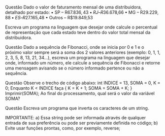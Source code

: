 
Questão
Dado o valor de faturamento mensal de uma distribuidora, detalhado por estado:
        • SP – R$67.836,43
       • RJ – R$36.678,66
        • MG – R$29.229,88
       • ES – R$27.165,48
       • Outros – R$19.849,53

Escreva um programa na linguagem que desejar onde calcule o percentual de representação que cada estado teve dentro do valor total mensal
da distribuidora.

Questão 
Dado a sequência de Fibonacci, onde se inicia por 0 e 1 e o próximo valor sempre será a soma dos 2 valores anteriores 
(exemplo: 0, 1, 1, 2, 3, 5, 8, 13, 21, 34...), escreva um programa na linguagem que desejar onde, informado um número, ele calcule a sequência de 
Fibonacci e retorne uma mensagem avisando se o número informado pertence ou não a sequência.

Questão
Observe o trecho de código abaixo: int INDICE = 13, SOMA = 0, K = 0; Enquanto K < INDICE faça { K = K + 1; SOMA = SOMA + K; }
Imprimir(SOMA);
Ao final do processamento, qual será o valor da variável SOMA?

Questão 
 Escreva um programa que inverta os caracteres de um string.

IMPORTANTE:
a) Essa string pode ser informada através de qualquer entrada de sua preferência ou pode ser previamente definida no código;
b) Evite usar funções prontas, como, por exemplo, reverse;




